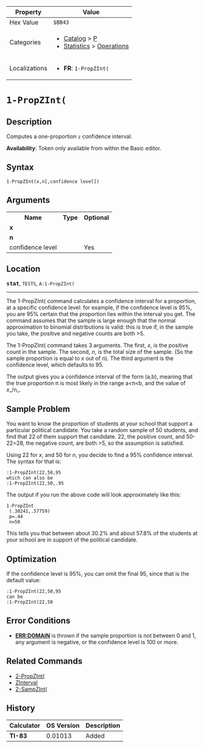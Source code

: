 | Property      | Value |
|---------------|-------|
| Hex Value     | `$BB43`|
| Categories    | <ul><li>[Catalog](<../categories/Catalog.md>) > [P](<../categories/Catalog.md#P>)</li><li>[Statistics](<../categories/Statistics.md>) > [Operations](<../categories/Statistics.md#Operations>)</li></ul> |
| Localizations | <ul><li><b>FR</b>: `1-PropZInt(`</li></ul> |

# `1-PropZInt(`

## Description
Computes a one-proportion `z` confidence interval.


<b>Availability</b>: Token only available from within the Basic editor.

## Syntax
`1-PropZInt(x,n[,confidence level])`

## Arguments
<table>
<tr><th>Name</th><th>Type</th><th>Optional</th></tr>

<tr><td><b>x</b></td><td></td><td></td></tr>

<tr><td><b>n</b></td><td></td><td></td></tr>

<tr><td>confidence level</td><td></td><td>Yes</td></tr>

</table>

## Location
<tt><kbd><b>stat</b></kbd></tt>, `TESTS`, `A:1-PropZInt(`
<hr>

The 1-PropZInt( command calculates a confidence interval for a proportion, at a specific confidence level: for example, if the confidence level is 95%, you are 95% certain that the proportion lies within the interval you get. The command assumes that the sample is large enough that the normal approximation to binomial distributions is valid: this is true if, in the sample you take, the positive and negative counts are both >5.

The 1-PropZInt( command takes 3 arguments. The first, _x_, is the positive count in the sample. The second, _n_, is the total size of the sample. (So the sample proportion is equal to _x_ out of _n_). The third argument is the confidence level, which defaults to 95.

The output gives you a confidence interval of the form (a,b), meaning that the true proportion π is most likely in the range a<π<b, and the value of _x__/n_.

## Sample Problem

You want to know the proportion of students at your school that support a particular political candidate. You take a random sample of 50 students, and find that 22 of them support that candidate. 22, the positive count, and 50-22=28, the negative count, are both >5, so the assumption is satisfied.

Using 22 for _x_, and 50 for _n_, you decide to find a 95% confidence interval. The syntax for that is:

```ti-basic
:1-PropZInt(22,50,95
which can also be
:1-PropZInt(22,50,.95
```

  
The output if you run the above code will look approximately like this:

```ti-basic
1-PropZInt
 (.30241,.57759)
 p=.44
 n=50
```

  
This tells you that between about 30.2% and about 57.8% of the students at your school are in support of the political candidate.

## Optimization

If the confidence level is 95%, you can omit the final 95, since that is the default value:

```ti-basic
:1-PropZInt(22,50,95
can be
:1-PropZInt(22,50
```

## Error Conditions

*   **[ERR:DOMAIN](errors#domain)** is thrown if the sample proportion is not between 0 and 1, any argument is negative, or the confidence level is 100 or more.

## Related Commands

*   [2-PropZInt(](2-PropZInt\(.md)
*   [ZInterval](ZInterval.md)
*   [2-SampZInt(](2-SampZInt\(.md)

## History
| Calculator | OS Version | Description |
|------------|------------|-------------|
| <b>TI-83</b> | 0.01013 | Added |


